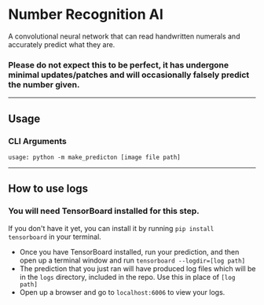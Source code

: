 # Number Recognition AI
A convolutional neural network that can read handwritten numerals and accurately predict what they are.
### Please do not expect this to be perfect, it has undergone minimal updates/patches and will occasionally falsely predict the number given.

---

## Usage
### CLI Arguments
```
usage: python -m make_predicton [image file path]
```

---

## How to use logs
### You will need TensorBoard installed for this step. 
If you don't have it yet, you can install it by running `pip install tensorboard` in your terminal.

- Once you have TensorBoard installed, run your prediction, and then open up a terminal window and run `tensorboard --logdir=[log path]`
- The prediction that you just ran will have produced log files which will be in the `logs` directory, included in the repo. Use this in place of `[log path]`
- Open up a browser and go to `localhost:6006` to view your logs.
